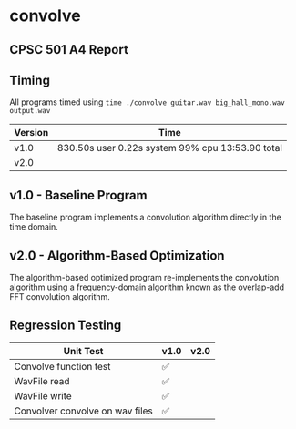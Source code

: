 # convolve

## CPSC 501 A4 Report

## Timing

All programs timed using `time ./convolve guitar.wav big_hall_mono.wav output.wav`

| Version | Time                                             |
| ------- | ------------------------------------------------ |
| v1.0    | 830.50s user 0.22s system 99% cpu 13:53.90 total |
| v2.0    |                                                  |

## v1.0 - Baseline Program

The baseline program implements a convolution algorithm directly in the time domain. 

## v2.0 - Algorithm-Based Optimization

The algorithm-based optimized program re-implements the convolution algorithm using a frequency-domain algorithm known as the overlap-add FFT convolution algorithm.

## Regression Testing

| Unit Test                       | v1.0 | v2.0 |
| ------------------------------- | ---- | ---- |
| Convolve function test          | ✅    |      |
| WavFile read                    | ✅    |      |
| WavFile write                   | ✅    |      |
| Convolver convolve on wav files | ✅    |      |
